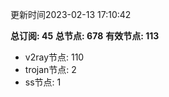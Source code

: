 更新时间2023-02-13 17:10:42

**总订阅: 45**
**总节点: 678**
**有效节点: 113**
- v2ray节点: 110
- trojan节点: 2
- ss节点: 1
